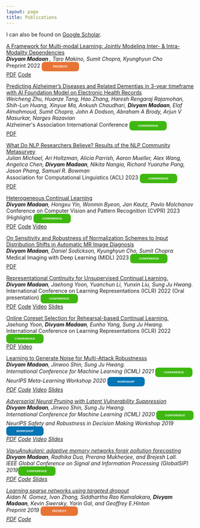```yaml
---
layout: page
title: Publications
---
```


I can also be found on [Google Scholar](https://scholar.google.com/citations?user=DNk4dZkAAAAJ&hl=en). 

<a href="https://arxiv.org/abs/2405.17613"><u>A Framework for Multi-modal Learning: Jointly Modeling Inter- & Intra-Modality Dependencies</u></a><br>
<i><b> Divyam Madaan </b>, Taro Makino, Sumit Chopra, Kyunghyun Cho </i><br>
Preprint 2022 <span style="display: inline-block; width:100px; line-height: 25px; color:white; font-family: Calibri; background-color:#e77334; font-size: 55%;border-radius: 8px; text-align:center;"><b>PREPRINT</b></span><br>
<a class="btn btn-primary btn-outline btn-xs" href="https://arxiv.org/abs/2405.17613" target="_blank" rel="noopener">PDF</a>
<a class="btn btn-primary btn-outline btn-xs" href="https://github.com/divyam3897/multimodal_learning" target="_blank" rel="noopener">Code</a>

<a href="https://alz.confex.com/alz/2024/meetingapp.cgi/Paper/89281"><u>Predicting Alzheimer’s Diseases and Related Dementias in 3-year timeframe with AI Foundation Model on Electronic Health Records</u></a><br>
<i>Weicheng Zhu, Huanze Tang, Hao Zhang, Haresh Rengaraj Rajamohan, Shih-Lun Huang, Xinyue Ma, Ankush Chaudhari, <b>Divyam Madaan</b>, Elaf Almahmoud, Sumit Chopra, John A Dodson, Abraham A Brody, Arjun V Masurkar, Narges Razavian</i><br>
Alzheimer's Association International Conference <span style="display: inline-block; width:100px; line-height: 25px; color:white; font-family: Calibri, sans-serif; background-color:#3eb810; font-size: 55%;border-radius: 8px; text-align:center;"><b>CONFERENCE</b></span><br>
<a class="btn btn-primary btn-outline btn-xs" href="" target="_blank" rel="noopener">PDF</a>


<a href="https://nlpsurvey.net/"><u>What Do NLP Researchers Believe? Results of the NLP Community Metasurvey</u></a><br>
<i> Julian Michael, Ari Holtzman, Alicia Parrish, Aaron Mueller, Alex Wang, Angelica Chen, <b>Divyam Madaan</b>, Nikita Nangia, Richard Yuanzhe Pang, Jason Phang, Samuel R. Bowman </i><br>
Association for Computational Linguistics (ACL) 2023 <span style="display: inline-block; width:100px; line-height: 25px; color:white; font-family: Calibri, sans-serif; background-color:#3eb810; font-size: 55%;border-radius: 8px; text-align:center;"><b>CONFERENCE</b></span><br>
<a class="btn btn-primary btn-outline btn-xs" href="https://aclanthology.org/2023.acl-long.903.pdf" target="_blank" rel="noopener">PDF</a>

<a href="https://openreview.net/forum?id=f7VHa2mwDEq"><u>Heterogeneous Continual Learning</u></a><br>
<i><b>Divyam Madaan</b>, Hongxu Yin, Wonmin Byeon, Jan Kautz, Pavlo Molchanov</i><br>
Conference on Computer Vision and Pattern Recognition (CVPR) 2023 (Highlight) <span style="display: inline-block; width:100px; line-height: 25px; color:white; font-family: Calibri, sans-serif; background-color:#3eb810; font-size: 55%;border-radius: 8px; text-align:center;"><b>CONFERENCE</b></span><br>
<a class="btn btn-primary btn-outline btn-xs" href="https://openreview.net/pdf?id=f7VHa2mwDEq" target="_blank" rel="noopener">PDF</a>
<a class="btn btn-primary btn-outline btn-xs" href="https://github.com/NVlabs/HCL/tree/main" target="_blank" rel="noopener">Code</a>
<a class="btn btn-primary btn-outline btn-xs" href="https://www.youtube.com/watch?v=8Il-bpWXeso" target="_blank" rel="noopener">Video</a>


<a href="https://openreview.net/forum?id=f7VHa2mwDEq"><u>On Sensitivity and Robustness of Normalization Schemes to Input Distribution Shifts in Automatic MR Image Diagnosis</u></a><br>
<i><b>Divyam Madaan</b>, Daniel Sodickson, Kyunghyun Cho, Sumit Chopra</i><br>
Medical Imaging with Deep Learning (MIDL) 2023  <span style="display: inline-block; width:100px; line-height: 25px; color:white; font-family: Calibri, sans-serif; background-color:#3eb810; font-size: 55%;border-radius: 8px; text-align:center;"><b>CONFERENCE</b></span><br>
<a class="btn btn-primary btn-outline btn-xs" href="" target="_blank" rel="noopener">PDF</a>


<a href="https://arxiv.org/abs/2110.06976"><u>Representational Continuity for Unsupervised Continual Learning.</u></a><br>
<i><b>Divyam Madaan</b>, Jaehong Yoon, Yuanchun Li, Yunxin Liu, Sung Ju Hwang. </i> <br>
International Conference on Learning Representations (ICLR) 2022 (Oral presentation) <span style="display: inline-block; width:100px; line-height: 25px; color:white; font-family: Calibri, sans-serif; background-color:#3eb810; font-size: 55%;border-radius: 8px; text-align:center;"><b>CONFERENCE</b></span><br>
<a class="btn btn-primary btn-outline btn-xs" href="https://openreview.net/pdf?id=9Hrka5PA7LW" target="_blank" rel="noopener">PDF</a>
<a class="btn btn-primary btn-outline btn-xs" href="https://github.com/divyam3897/UCL" target="_blank" rel="noopener">Code</a>
<a class="btn btn-primary btn-outline btn-xs" href="https://iclr.cc/virtual/2022/oral/7120" target="_blank" rel="noopener">Video</a>
<a class="btn btn-primary btn-outline btn-xs" href="https://docs.google.com/presentation/d/1PR6627CBK7C6JauEPJK80H3WSb5ecaBaT6QJZJxFLuY/edit?usp=sharing" target="_blank" rel="noopener">Slides</a>

<a href="https://arxiv.org/abs/2106.01085"><u>Online Coreset Selection for Rehearsal-based Continual Learning.</u></a><br>
<i>Jaehong Yoon, <b>Divyam Madaan</b>, Eunho Yang, Sung Ju Hwang. </i> <br>
International Conference on Learning Representations (ICLR) 2022 <span style="display: inline-block; width:100px; line-height: 25px; color:white; font-family: Calibri, sans-serif; background-color:#3eb810; font-size: 55%;border-radius: 8px; text-align:center;"><b>CONFERENCE</b></span><br>
<a class="btn btn-primary btn-outline btn-xs" href="https://openreview.net/pdf?id=f9D-5WNG4Nv" target="_blank" rel="noopener">PDF</a>
<a class="btn btn-primary btn-outline btn-xs" href="https://iclr.cc/virtual/2022/poster/6362" target="_blank" rel="noopener">Video</a>


<a href="https://arxiv.org/abs/2006.12135"><u>Learning to Generate Noise for Multi-Attack Robustnesss</u></a><br>
<i><b>Divyam Madaan</b>, Jinwoo Shin, Sung Ju Hwang. <br><i>
International Conference for Machine Learning (ICML) 2021 <span style="display: inline-block; width:100px; line-height: 25px; color:white; font-family: Calibri, sans-serif; background-color:#3eb810; font-size: 55%;border-radius: 8px; text-align:center;"><b>CONFERENCE</b></span><br>
NeurIPS Meta-Learning Workshop 2020 <span style="display: inline-block; width:100px; line-height: 25px; color:white; font-family: Calibri, sans-serif; background-color:#0374b4; font-size: 55%;border-radius: 8px; text-align:center;"><b>WORKSHOP</b></span><br>
<a class="btn btn-primary btn-outline btn-xs" href="https://arxiv.org/abs/2006.12135" target="_blank" rel="noopener">PDF</a>
<a class="btn btn-primary btn-outline btn-xs" href="https://github.com/divyam3897/MNG_AC" target="_blank" rel="noopener">Code</a>
<a class="btn btn-primary btn-outline btn-xs" href="https://icml.cc/virtual/2021/spotlight/9868" target="_blank" rel="noopener">Video</a>
<a class="btn btn-primary btn-outline btn-xs" href="https://docs.google.com/presentation/d/1iRnpt6QheH1gZ1n1kJ6SEykafJdLlQSDnySIP0dJqY0/edit?usp=sharing" target="_blank" rel="noopener">Slides</a>

<a href="https://proceedings.icml.cc/static/paper_files/icml/2020/770-Paper.pdf"><u>Adversarial Neural Pruning with Latent Vulnerability Suppression</u></a><br>
<i><b>Divyam Madaan</b>, Jinwoo Shin, Sung Ju Hwang. <br><i>
International Conference for Machine Learning (ICML) 2020 <span style="display: inline-block; width:100px; line-height: 25px; color:white; font-family: Calibri, sans-serif; background-color:#3eb810; font-size: 55%;border-radius: 8px; text-align:center;"><b>CONFERENCE</b></span><br>
NeurIPS Safety and Robustness in Decision Making Workshop 2019 <span style="display: inline-block; width:100px; line-height: 25px; color:white; font-family: Calibri, sans-serif; background-color:#0374b4; font-size: 55%;border-radius: 8px; text-align:center;"><b>WORKSHOP</b></span><br>
<a class="btn btn-primary btn-outline btn-xs" href="https://proceedings.icml.cc/static/paper_files/icml/2020/770-Paper.pdf" target="_blank" rel="noopener">PDF</a>
<a class="btn btn-primary btn-outline btn-xs" href="https://github.com/divyam3897/ANP_VS" target="_blank" rel="noopener">Code</a>
<a class="btn btn-primary btn-outline btn-xs" href="https://slideslive.com/38927607/adversarial-neural-pruning-with-latent-vulnerability-suppression" target="_blank" rel="noopener">Video</a>
<a class="btn btn-primary btn-outline btn-xs" href="https://docs.google.com/presentation/d/1EoYN51q1vBY61qtq8oVJ7tPYQP9fSLeVJgtWfMcpmpA/edit?usp=sharing" target="_blank" rel="noopener">Slides</a>

<a href="https://ieeexplore.ieee.org/document/8969343"><u>VayuAnukulani: adaptive memory networks forair pollution forecasting</u></a><br>
<i><b>Divyam Madaan</b>, Radhika Dua, Prerana Mukherjee, and Brejesh Lall. <br></i>
IEEE Global Conference on Signal and Information Processing (GlobalSIP) 2019<span style="display: inline-block; width:100px; line-height: 25px; color:white; font-family: Calibri, sans-serif; background-color:#3eb810; font-size: 55%;border-radius: 8px; text-align:center;"><b>CONFERENCE</b></span><br>
<a class="btn btn-primary btn-outline btn-xs" href="https://ieeexplore.ieee.org/document/8969343" target="_blank" rel="noopener">PDF</a>
<a class="btn btn-primary btn-outline btn-xs" href="https://github.com/divyam3897/VayuAnukulani/" target="_blank" rel="noopener">Code</a>
<a class="btn btn-primary btn-outline btn-xs" href="https://sigport.org/sites/default/files/docs/VayuAnukulani_globalSip.pdf" target="_blank" rel="noopener">Slides</a>

<a href="https://arxiv.org/abs/1905.13678"><u>Learning sparse networks using targeted dropout</u></a><br>
<i>Aidan N. Gomez, Ivan Zhang, Siddhartha Rao Kamalakara, <b>Divyam Madaan</b>, Kevin Swersky, Yarin Gal, and Geoffrey E.Hinton</i><br>
Preprint 2019 <span style="display: inline-block; width:100px; line-height: 25px; color:white; font-family: Calibri; background-color:#e77334; font-size: 55%;border-radius: 8px; text-align:center;"><b>PREPRINT</b></span><br>
<a class="btn btn-primary btn-outline btn-xs" href="https://arxiv.org/pdf/1905.13678.pdf" target="_blank" rel="noopener">PDF</a>
<a class="btn btn-primary btn-outline btn-xs" href="https://github.com/for-ai/TD" target="_blank" rel="noopener">Code</a>



